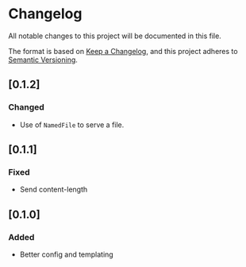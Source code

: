 # Changelog

All notable changes to this project will be documented in this file.

The format is based on [Keep a Changelog](https://keepachangelog.com/en/1.0.0/),
and this project adheres to [Semantic Versioning](https://semver.org/spec/v2.0.0.html).

## [0.1.2]

### Changed

- Use of `NamedFile` to serve a file.

## [0.1.1]

### Fixed

- Send content-length

## [0.1.0]

### Added

- Better config and templating
